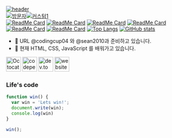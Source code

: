 [![header](https://capsule-render.vercel.app/api?type=wave&color=timeGradient&height=300&section=header&text=Hi%20There%20👋:&fontSize=90)](https://github.com/injoon5)<br>
[![방문자](https://gpvc.arturio.dev/injoon5)](https://GitHub.com/injoon5/)[![커스텀1](https://injoon5.github.io/Injoon5/badge/oijbadge.svg)](https://GitHub.com/injoon5/)<br>
[![ReadMe Card](https://github-readme-stats.vercel.app/api/pin/?username=injoon5&repo=injoonweb)](https://github.com/injoon5/injoonweb)
[![ReadMe Card](https://github-readme-stats.vercel.app/api/pin/?username=injoon5&repo=linkshortner)](https://github.com/injoon5/linkshortner)
[![ReadMe Card](https://github-readme-stats.vercel.app/api/pin/?username=forem&repo=forem)](https://github.com/forem/forem)
[![ReadMe Card](https://github-readme-stats.vercel.app/api/pin/?username=yourls&repo=yourls)](https://github.com/yourls/yourls)
[![ReadMe Card](https://github-readme-stats.vercel.app/api/pin/?username=microsoft&repo=vscode)](https://github.com/microsoft/vscode)
[![ReadMe Card](https://github-readme-stats.vercel.app/api/pin/?username=microsoft&repo=PowerToys)](https://github.com/microsoft/PowerToys)
[![Top Langs](https://github-readme-stats.vercel.app/api/top-langs/?username=injoon5&layout=compact)](https://github.com/injoon5)
[![GitHub stats](https://github-readme-stats.vercel.app/api?username=injoon5&include_all_commits=True)](https://github.com/injoon5)

- 🔭 URL  @codingcup04 와 
     @sean2010과 준비하고 있습니다. 
- 🌱 현재 HTML, CSS, JavaScript 를 배워가고 있습니다.

[<img src='https://github.githubassets.com/images/icons/emoji/octocat.png' alt='Octocat' height='40'>](https://github.com/injoon5)  [<img src='https://cdn.jsdelivr.net/npm/simple-icons@3.0.1/icons/codepen.svg' alt='codepen' height='40'>](https://codepen.io/injoon5)  [<img src='https://cdn.jsdelivr.net/npm/simple-icons@3.0.1/icons/dev-dot-to.svg' alt='dev.to' height='40'>](http://dev.to/injoon5)  [<img src='https://cdn.jsdelivr.net/npm/simple-icons@3.0.1/icons/icloud.svg' alt='website' height='40'>](http://injoon5.ga) 




### Life's code

```javascript
function win() {
  var win = 'Lets win!';
  document.write(win);
  console.log(win)
}

win();
```


 

